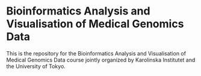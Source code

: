 # Bioinformatics Analysis and Visualisation of Medical Genomics Data

This is the repository for the Bioinformatics Analysis and Visualisation of Medical Genomics Data course jointly organized by Karolinska Institutet and the University of Tokyo.

